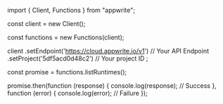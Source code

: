 import { Client, Functions } from "appwrite";

const client = new Client();

const functions = new Functions(client);

client
    .setEndpoint('https://cloud.appwrite.io/v1') // Your API Endpoint
    .setProject('5df5acd0d48c2') // Your project ID
;

const promise = functions.listRuntimes();

promise.then(function (response) {
    console.log(response); // Success
}, function (error) {
    console.log(error); // Failure
});